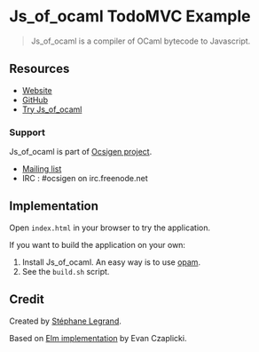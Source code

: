 # Js_of_ocaml TodoMVC Example

> Js_of_ocaml is a compiler of OCaml bytecode to Javascript.

## Resources

- [Website](http://ocsigen.org/js_of_ocaml/)
- [GitHub](https://github.com/ocsigen/js_of_ocaml)
- [Try Js_of_ocaml](http://try.ocamlpro.com/js_of_ocaml/)

### Support

Js_of_ocaml is part of [Ocsigen project](http://ocsigen.org/).

- [Mailing list](https://sympa.inria.fr/sympa/subscribe/ocsigen)
- IRC : #ocsigen on irc.freenode.net


## Implementation

Open `index.html` in your browser to try the application.

If you want to build the application on your own:

1. Install Js_of_ocaml. An easy way is to use [opam](https://opam.ocaml.org/).
2. See the `build.sh` script.


## Credit

Created by [Stéphane Legrand](https://stephanelegrand.wordpress.com/).

Based on [Elm implementation](https://github.com/evancz) by Evan Czaplicki.
